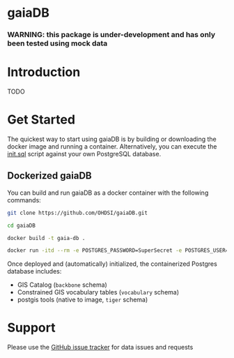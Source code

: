 # gaiaDB 

### WARNING: this package is under-development and has only been tested using mock data

# Introduction 
TODO 

# Get Started 
The quickest way to start using gaiaDB is by building or downloading the docker image and running a container. Alternatively, you can execute the [init.sql](https://github.com/OHDSI/gaiaDB/blob/main/init.sql) script against your own PostgreSQL database.

## Dockerized gaiaDB

You can build and run gaiaDB as a docker container with the following commands:

```bash
git clone https://github.com/OHDSI/gaiaDB.git

cd gaiaDB

docker build -t gaia-db .

docker run -itd --rm -e POSTGRES_PASSWORD=SuperSecret -e POSTGRES_USER=postgres -p 5432:5432 --name gaia-db gaia-db
```

Once deployed and (automatically) initialized, the containerized Postgres database includes:
- GIS Catalog (`backbone` schema)
- Constrained GIS vocabulary tables (`vocabulary` schema)
- postgis tools (native to image, `tiger` schema)

# Support 
Please use the <a href="https://github.com/OHDSI/gaiaDB/issues">GitHub issue tracker</a> for data issues and requests
